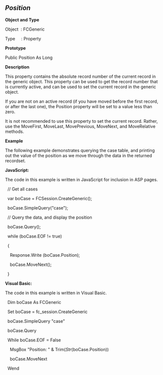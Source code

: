 _Position_
----------

**Object and Type**

Object  : FCGeneric

Type     : Property

**Prototype**

Public Position As Long

**Description**

This property contains the absolute record number of the current record in the generic object. This property can be used to get the record number that is currently active, and can be used to set the current record in the generic object.

If you are not on an active record (if you have moved before the first record, or after the last one), the Position property will be set to a value less than zero.

It is not recommended to use this property to set the current record. Rather, use the MoveFirst, MoveLast, MovePrevious, MoveNext, and MoveRelative methods.

**Example**

The following example demonstrates querying the case table, and printing out the value of the position as we move through the data in the returned recordset.

**JavaScript:**

The code in this example is written in JavaScript for inclusion in ASP pages.

  // Get all cases

  var boCase = FCSession.CreateGeneric();

  boCase.SimpleQuery("case");

  // Query the data, and display the position

  boCase.Query();

  while (boCase.EOF != true)

  {

    Response.Write (boCase.Position);  

    boCase.MoveNext();

  }

**Visual Basic:**

The code in this example is written in Visual Basic.

  Dim boCase As FCGeneric

  Set boCase = fc_session.CreateGeneric

  boCase.SimpleQuery "case"

  boCase.Query

  While boCase.EOF = False

    MsgBox "Position: " & Trim$(Str$(boCase.Position))

    boCase.MoveNext

  Wend